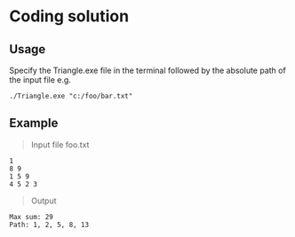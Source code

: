 # Coding solution

## Usage

Specify the Triangle.exe file in the terminal followed by the absolute path of the input file e.g.
```
./Triangle.exe "c:/foo/bar.txt"
```

## Example

> Input file foo.txt
```
1
8 9
1 5 9
4 5 2 3
```

> Output
```
Max sum: 29
Path: 1, 2, 5, 8, 13
```
